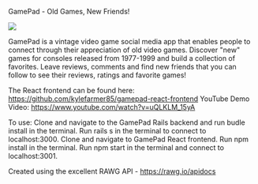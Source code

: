 GamePad - Old Games, New Friends!

![](project.gif)

GamePad is a vintage video game social media app that enables people to connect through their appreciation of old video games. Discover "new" games for consoles released from 1977-1999 and build a collection of favorites. Leave reviews, comments and find new friends that you can follow to see their reviews, ratings and favorite games! 

The React frontend can be found here: https://github.com/kylefarmer85/gamepad-react-frontend
YouTube Demo Video: https://www.youtube.com/watch?v=uQLKLM_15yA

To use: 
Clone and navigate to the GamePad Rails backend and run budle install in the terminal. Run rails s in the terminal to connect to localhost:3000. Clone and navigate to GamePad React frontend. Run npm install in the terminal. Run npm start in the terminal and connect to localhost:3001.

Created using the excellent RAWG API - https://rawg.io/apidocs